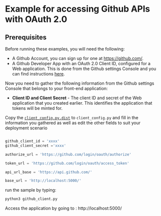 
# Example for accessing Github APIs with OAuth 2.0

## Prerequisites

Before running these examples, you will need the following:

* A Github  Account, you can sign up for one at https://github.com/.
* A Github Developer App with an OAuth 2.0 Client ID, configured for a Web application. This is done from the Github settings Console and you can find instructions [here]([https://developers.google.com/identity/protocols/oauth2](https://docs.github.com/en/developers/apps/building-oauth-apps/creating-an-oauth-app)). 



Now you need to gather the following information from the Github settings Console that belongs to your front-end application:
- **Client ID and Client Secret**  - The client ID and secret of the Web application that you created earlier. This identifies the application that tokens will be minted for.

Copy the [`client_config.py.dist`](client_config.py.dist) to `client_config.py` and fill in the information you gathered as well as edit the other fields to suit your deployment scenario

```python

github_client_id = 'xxxx'
github_client_secret ='xxxx'

authorize_url = 'https://github.com/login/oauth/authorize'

token_url = 'https://github.com/login/oauth/access_token'

api_url_base = 'https://api.github.com/'

base_url = 'http://localhost:5000/'

```

run the sample by typing:

``` bash
python3 github_client.py
```
Access the application by going to : http://localhost:5000/
